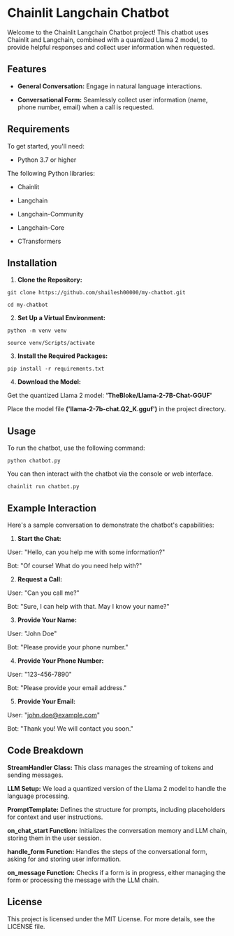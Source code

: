 # Chainlit Langchain Chatbot
Welcome to the Chainlit Langchain Chatbot project! This chatbot uses Chainlit and Langchain, combined with a quantized Llama 2 model, to provide helpful responses and collect user information when requested.

## Features
- **General Conversation:** Engage in natural language interactions.
 
+ **Conversational Form:** Seamlessly collect user information (name, phone number, email) when a call is requested.

## Requirements
To get started, you'll need:

* Python 3.7 or higher

The following Python libraries:

+ Chainlit

- Langchain

* Langchain-Community

+ Langchain-Core

- CTransformers

## Installation
1. **Clone the Repository:**
```
git clone https://github.com/shailesh00000/my-chatbot.git

cd my-chatbot
```

2. **Set Up a Virtual Environment:**
```
python -m venv venv

source venv/Scripts/activate
```

3. **Install the Required Packages:**
```
pip install -r requirements.txt
```
4. **Download the Model:**

Get the quantized Llama 2 model: **'TheBloke/Llama-2-7B-Chat-GGUF'**

Place the model file **('llama-2-7b-chat.Q2_K.gguf')** in the project directory.

## Usage
To run the chatbot, use the following command:
```
python chatbot.py
```
You can then interact with the chatbot via the console or web interface.
```
chainlit run chatbot.py
```
## Example Interaction
Here's a sample conversation to demonstrate the chatbot's capabilities:

1. **Start the Chat:**

User: "Hello, can you help me with some information?"

Bot: "Of course! What do you need help with?"


2. **Request a Call:**

User: "Can you call me?"

Bot: "Sure, I can help with that. May I know your name?"


3. **Provide Your Name:**

User: "John Doe"

Bot: "Please provide your phone number."


4. **Provide Your Phone Number:**

User: "123-456-7890"

Bot: "Please provide your email address."


5. **Provide Your Email:**

User: "john.doe@example.com"

Bot: "Thank you! We will contact you soon."

## Code Breakdown
**StreamHandler Class:**
This class manages the streaming of tokens and sending messages.

**LLM Setup:**
We load a quantized version of the Llama 2 model to handle the language processing.

**PromptTemplate:**
Defines the structure for prompts, including placeholders for context and user instructions.

**on_chat_start Function:**
Initializes the conversation memory and LLM chain, storing them in the user session.

**handle_form Function:**
Handles the steps of the conversational form, asking for and storing user information.

**on_message Function:**
Checks if a form is in progress, either managing the form or processing the message with the LLM chain.


## License
This project is licensed under the MIT License. For more details, see the LICENSE file.


